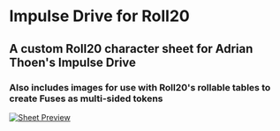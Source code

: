 # Impulse Drive for Roll20
## A custom Roll20 character sheet for Adrian Thoen's Impulse Drive
### Also includes images for use with Roll20's rollable tables to create Fuses as multi-sided tokens
[![Sheet Preview](https://i.imgur.com/cLDC1IG.jpg)](https://i.imgur.com/nqRB6OH.jpg)